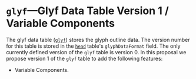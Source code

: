 # `glyf`—Glyf Data Table Version 1 / Variable Components

The glyf data table ([`glyf`](https://docs.microsoft.com/en-us/typography/opentype/spec/glyf)) stores the glyph outline data.  The version number for this table is stored in the [`head`](https://docs.microsoft.com/en-us/typography/opentype/spec/head) table's `glyphDataFormat` field.  The only currently defined version of the `glyf` table is version 0.  In this proposal we propose version 1 of the `glyf` table to add the following features:

* Variable Components.

